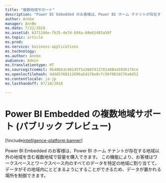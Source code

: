 ```yaml
---
title: "複数地域サポート"
description: "Power BI Embedded のお客様は、Power BI ホーム テナントが存在する地域以外の地域を含む複数地域で容量を購入できます。"
author: Annbe
manager: AnnBe
ms.date: 7/22/2018
ms.assetid: 6371166e-fb35-4e7d-b94a-68e61483a58f
ms.topic: article
ms.prod: 
ms.service: business-applications
ms.technology: 
ms.author: Annbe
audience: Admin
ms.translationtype: HT
ms.sourcegitcommit: 0b40bb3c98145f5a260f412701a884a5936174ce
ms.openlocfilehash: 4ddd5760112696a5d176e8cfc56f0010276a6d52
ms.contentlocale: ja-jp
ms.lasthandoff: 07/18/2018

---
```

#  <a name="multi-region-support-for-power-bi-embedded-public-preview"></a>Power BI Embedded の複数地域サポート (パブリック プレビュー) 

[!include[intelligence-platform banner](../../includes/intelligence-platform.md)]




Power BI Embedded のお客様は、Power BI ホーム テナントが存在する地域以外の地域を含む複数地域で容量を購入できます。 この機能により、お客様はワークスペースとワークスペース内のすべてのデータを特定の地域に割り当てて、データがその地域内にとどまるようにすることができるため、データが置かれる場所を制御できます。

